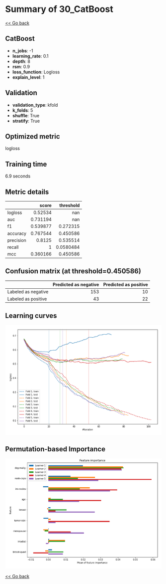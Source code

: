 # Summary of 30_CatBoost

[<< Go back](../README.md)


## CatBoost
- **n_jobs**: -1
- **learning_rate**: 0.1
- **depth**: 8
- **rsm**: 0.9
- **loss_function**: Logloss
- **explain_level**: 1

## Validation
 - **validation_type**: kfold
 - **k_folds**: 5
 - **shuffle**: True
 - **stratify**: True

## Optimized metric
logloss

## Training time

6.9 seconds

## Metric details
|           |    score |   threshold |
|:----------|---------:|------------:|
| logloss   | 0.52534  | nan         |
| auc       | 0.731194 | nan         |
| f1        | 0.539877 |   0.272315  |
| accuracy  | 0.767544 |   0.450586  |
| precision | 0.8125   |   0.535514  |
| recall    | 1        |   0.0580484 |
| mcc       | 0.360166 |   0.450586  |


## Confusion matrix (at threshold=0.450586)
|                     |   Predicted as negative |   Predicted as positive |
|:--------------------|------------------------:|------------------------:|
| Labeled as negative |                     153 |                      10 |
| Labeled as positive |                      43 |                      22 |

## Learning curves
![Learning curves](learning_curves.png)

## Permutation-based Importance
![Permutation-based Importance](permutation_importance.png)

[<< Go back](../README.md)
